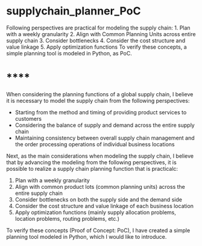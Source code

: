 # supplychain_planner_PoC
Following perspectives are practical for modeling the supply chain:  1. Plan with a weekly granularity 2. Align with Common Planning Units across entire supply chain 3. Consider bottlenecks 4. Consider the cost structure and value linkage 5. Apply optimization functions  To verify these concepts, a simple planning tool is modeled in Python, as PoC.
# ****
When considering the planning functions of a global supply chain, I believe it is necessary to model the supply chain from the following perspectives:

- Starting from the method and timing of providing product services to customers
- Considering the balance of supply and demand across the entire supply chain
- Maintaining consistency between overall supply chain management and the order processing operations of individual business locations

Next, as the main considerations when modeling the supply chain, I believe that by advancing the modeling from the following perspectives, it is possible to realize a supply chain planning function that is practicalc:

1. Plan with a weekly granularity
2. Align with common product lots (common planning units) across the entire supply chain
3. Consider bottlenecks on both the supply side and the demand side
4. Consider the cost structure and value linkage of each business location
5. Apply optimization functions (mainly supply allocation problems, location problems, routing problems, etc.)

To verify these concepts (Proof of Concept: PoC), I have created a simple planning tool modeled in Python, which I would like to introduce.

